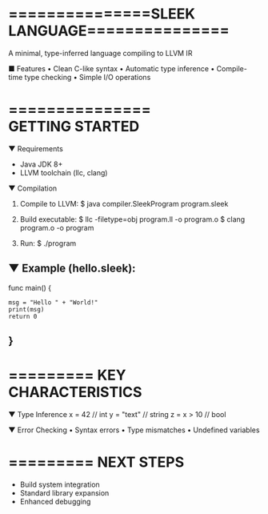 ===============SLEEK LANGUAGE===============
===============

A minimal, type-inferred language compiling to LLVM IR

■ Features
• Clean C-like syntax
• Automatic type inference
• Compile-time type checking
• Simple I/O operations

===============           
GETTING STARTED
===============

▼ Requirements
- Java JDK 8+
- LLVM toolchain (llc, clang)

▼ Compilation
1. Compile to LLVM:
   $ java compiler.SleekProgram program.sleek

2. Build executable:
   $ llc -filetype=obj program.ll -o program.o
   $ clang program.o -o program

3. Run:
   $ ./program

▼ Example (hello.sleek):
----------------------------------------
func main() {

    msg = "Hello " + "World!"
    print(msg)
    return 0
    
}
----------------------------------------

========= **KEY CHARACTERISTICS** 
=========

▼ Type Inference
x = 42          // int
y = "text"      // string
z = x > 10      // bool

▼ Error Checking
• Syntax errors
• Type mismatches
• Undefined variables

========= **NEXT STEPS** 
=========

- Build system integration
- Standard library expansion
- Enhanced debugging
